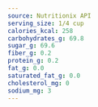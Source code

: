 ```yaml
---
source: Nutritionix API
serving_size: 1/4 cup
calories_kcal: 258
carbohydrates_g: 69.8
sugar_g: 69.6
fiber_g: 0.2
protein_g: 0.2
fat_g: 0.0
saturated_fat_g: 0.0
cholesterol_mg: 0
sodium_mg: 3
---
```


